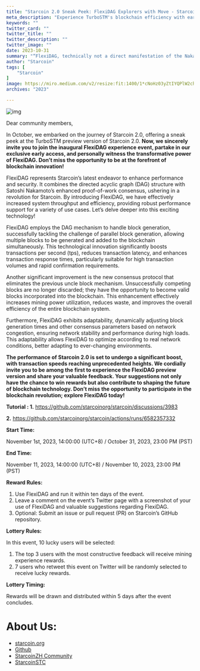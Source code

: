 ```yaml
---
title: "Starcoin 2.0 Sneak Peek: FlexiDAG Explorers with Move - Starcoin"
meta_description: "Experience TurboSTM's blockchain efficiency with early access to Starcoin 2.0 innovations with Move."
keywords: ""
twitter_card: ""
twitter_title: ""
twitter_description: ""
twitter_image: ""
date: 2023-10-31
summary: "“FlexiDAG, technically not a direct manifestation of the Nakamoto consensus, serves as an intriguing expansion that pushes the..."
author: "Starcoin"
tags: [
    "Starcoin"
]
image: https://miro.medium.com/v2/resize:fit:1400/1*cNoHz03yZtIYQPlW2chCNw.jpeg
archives: "2023"

---
```


![img](https://miro.medium.com/v2/resize:fit:1400/1*cNoHz03yZtIYQPlW2chCNw.jpeg)

Dear community members,

In October, we embarked on the journey of Starcoin 2.0, offering a sneak peek at the TurboSTM preview version of Starcoin 2.0. **Now, we sincerely invite you to join the inaugural FlexiDAG experience event, partake in our exclusive early access, and personally witness the transformative power of FlexiDAG. Don’t miss the opportunity to be at the forefront of blockchain innovation!**

FlexiDAG represents Starcoin’s latest endeavor to enhance performance and security. It combines the directed acyclic graph (DAG) structure with Satoshi Nakamoto’s enhanced proof-of-work consensus, ushering in a revolution for Starcoin. By introducing FlexiDAG, we have effectively increased system throughput and efficiency, providing robust performance support for a variety of use cases. Let’s delve deeper into this exciting technology!

FlexiDAG employs the DAG mechanism to handle block generation, successfully tackling the challenge of parallel block generation, allowing multiple blocks to be generated and added to the blockchain simultaneously. This technological innovation significantly boosts transactions per second (tps), reduces transaction latency, and enhances transaction response times, particularly suitable for high transaction volumes and rapid confirmation requirements.

Another significant improvement is the new consensus protocol that eliminates the previous uncle block mechanism. Unsuccessfully competing blocks are no longer discarded; they have the opportunity to become valid blocks incorporated into the blockchain. This enhancement effectively increases mining power utilization, reduces waste, and improves the overall efficiency of the entire blockchain system.

Furthermore, FlexiDAG exhibits adaptability, dynamically adjusting block generation times and other consensus parameters based on network congestion, ensuring network stability and performance during high loads. This adaptability allows FlexiDAG to optimize according to real network conditions, better adapting to ever-changing environments.

**The performance of Starcoin 2.0 is set to undergo a significant boost, with transaction speeds reaching unprecedented heights. We cordially invite you to be among the first to experience the FlexiDAG preview version and share your valuable feedback. Your suggestions not only have the chance to win rewards but also contribute to shaping the future of blockchain technology. Don’t miss the opportunity to participate in the blockchain revolution; explore FlexiDAG today!**

**Tutorial :
1.** https://github.com/starcoinorg/starcoin/discussions/3983

**2.** https://github.com/starcoinorg/starcoin/actions/runs/6582357332

**Start Time:**

November 1st, 2023, 14:00:00 (UTC+8) / October 31, 2023, 23:00 PM (PST)

**End Time:**

November 11, 2023, 14:00:00 (UTC+8) / November 10, 2023, 23:00 PM (PST)

**Reward Rules:**

1. Use FlexiDAG and run it within ten days of the event.
2. Leave a comment on the event’s Twitter page with a screenshot of your use of FlexiDAG and valuable suggestions regarding FlexiDAG.
3. Optional: Submit an issue or pull request (PR) on Starcoin’s GitHub repository.

**Lottery Rules:**

In this event, 10 lucky users will be selected:

1. The top 3 users with the most constructive feedback will receive mining experience rewards.
2. 7 users who retweet this event on Twitter will be randomly selected to receive lucky rewards.

**Lottery Timing:**

Rewards will be drawn and distributed within 5 days after the event concludes.

# About Us:

- [starcoin.org](https://starcoin.org/)
- [Github](https://github.com/starcoinorg/starcoin)
- [StarcoinZH Community](https://t.me/StarcoinZH)
- [StarcoinSTC](https://t.me/Starcoin_STC)